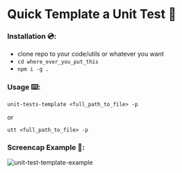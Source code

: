 # Quick Template a Unit Test 🧪

### Installation 💿:
- clone repo to your code/utils or whatever you want
- `cd where_ever_you_put_this`
- `npm i -g .`

### Usage ⌨️:
```console
unit-tests-template <full_path_to_file> -p
```
or
```console
utt <full_path_to_file> -p
```

### Screencap Example 📼:

![unit-test-template-example](https://user-images.githubusercontent.com/26069574/137224833-674a232e-75f4-410d-8d06-c91b1d172f34.gif)
